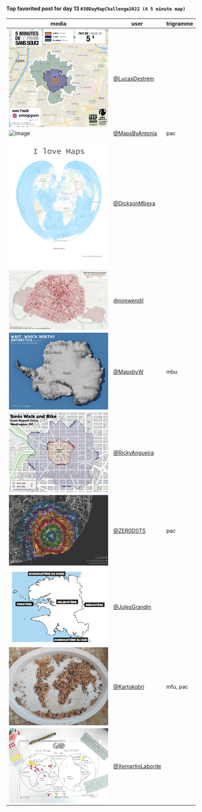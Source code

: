 #### Top favorited post for day 13 `#30DayMapChallenge2022 (A 5 minute map)`
| media | user | trigramme |
|-------|------|-----------|
| ![image](uploads/1c888b2fca60005f1b03798cf07227e3/image.png) | [@LucasDestrem](https://twitter.com/LucasDestrem/status/1591736586739322881) |  |
| ![image](uploads/73ac76c2500bc82e0077b6aac55fe8b2/image.png) | [@MapsByAntonia](https://twitter.com/MapsByAntonia/status/1591741786631856128) | pac |
| ![image](uploads/aeca173523327a7029ce3bed75047d54/image.png) | [@DicksonMbeya](https://twitter.com/DicksonMbeya/status/1591863144934100992) |  |
| ![image](uploads/d572685f77251c3c122609afee63ccf6/image.png) | [@nimwendil](https://twitter.com/nimwendil/status/1591819398494445571) |  |
| ![image](uploads/3f649b4ba3230f46de7e2a3806300435/image.png) | [@MapsbyW](https://twitter.com/MapsbyW/status/1591835143685259264) | mbu |
| ![image](uploads/5e82700a391629513322f7d7dfc86683/image.png) | [@RickyAngueira](https://twitter.com/RickyAngueira/status/1591838307008356354) |  |
| ![image](uploads/749a7445b47c23285b68e260b3906657/image.png) | [@ZER0D0TS](https://twitter.com/ZER0D0TS/status/1591854680023658496) | pac |
| ![image](uploads/8e4bbdc79bfcb90aa3925bd0021f2706/image.png) | [@JulesGrandin](https://twitter.com/JulesGrandin/status/1591699887720013829) |  |
| ![image](uploads/9b667392e6b83fa0ec4ea1e2bc1e4adc/image.png) | [@Kartokobri](https://twitter.com/Kartokobri/status/1591712167417774085) | mfu, pac |
| ![image](uploads/b37a89164105e3b88a4efd280291f0ed/image.png) | [@XemartinLaborde](https://twitter.com/XemartinLaborde/status/1591765155956011012) |  |

